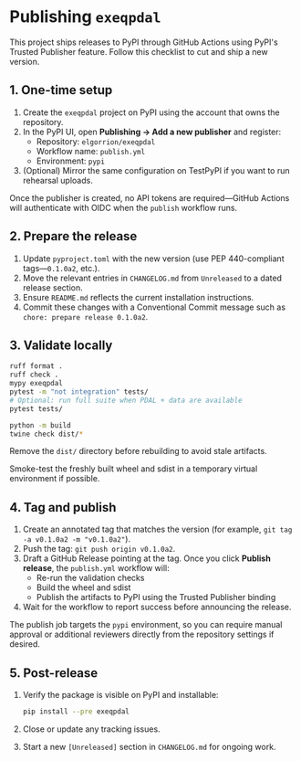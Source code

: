 # Publishing `exeqpdal`

This project ships releases to PyPI through GitHub Actions using PyPI's Trusted Publisher feature.
Follow this checklist to cut and ship a new version.

## 1. One-time setup

1. Create the `exeqpdal` project on PyPI using the account that owns the repository.
2. In the PyPI UI, open **Publishing → Add a new publisher** and register:
   - Repository: `elgorrion/exeqpdal`
   - Workflow name: `publish.yml`
   - Environment: `pypi`
3. (Optional) Mirror the same configuration on TestPyPI if you want to run rehearsal uploads.

Once the publisher is created, no API tokens are required—GitHub Actions will authenticate with
OIDC when the `publish` workflow runs.

## 2. Prepare the release

1. Update `pyproject.toml` with the new version (use PEP 440-compliant tags—`0.1.0a2`, etc.).
2. Move the relevant entries in `CHANGELOG.md` from `Unreleased` to a dated release section.
3. Ensure `README.md` reflects the current installation instructions.
4. Commit these changes with a Conventional Commit message such as
   `chore: prepare release 0.1.0a2`.

## 3. Validate locally

```bash
ruff format .
ruff check .
mypy exeqpdal
pytest -m "not integration" tests/
# Optional: run full suite when PDAL + data are available
pytest tests/

python -m build
twine check dist/*
```

Remove the `dist/` directory before rebuilding to avoid stale artifacts.

Smoke-test the freshly built wheel and sdist in a temporary virtual environment if possible.

## 4. Tag and publish

1. Create an annotated tag that matches the version (for example,
   `git tag -a v0.1.0a2 -m "v0.1.0a2"`).
2. Push the tag: `git push origin v0.1.0a2`.
3. Draft a GitHub Release pointing at the tag. Once you click **Publish release**, the
   `publish.yml` workflow will:
   - Re-run the validation checks
   - Build the wheel and sdist
   - Publish the artifacts to PyPI using the Trusted Publisher binding
4. Wait for the workflow to report success before announcing the release.

The publish job targets the `pypi` environment, so you can require manual approval or additional
reviewers directly from the repository settings if desired.

## 5. Post-release

1. Verify the package is visible on PyPI and installable:

   ```bash
   pip install --pre exeqpdal
   ```

2. Close or update any tracking issues.
3. Start a new `[Unreleased]` section in `CHANGELOG.md` for ongoing work.
